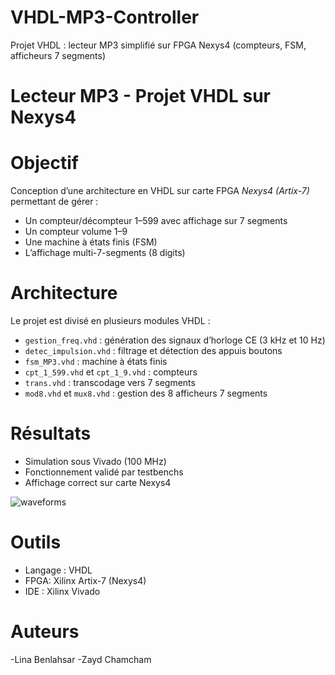 # VHDL-MP3-Controller
Projet VHDL : lecteur MP3 simplifié sur FPGA Nexys4 (compteurs, FSM, afficheurs 7 segments)
# Lecteur MP3 - Projet VHDL sur Nexys4

# Objectif
Conception d’une architecture en VHDL sur carte FPGA *Nexys4 (Artix-7)* permettant de gérer :
- Un compteur/décompteur 1–599 avec affichage sur 7 segments
- Un compteur volume 1–9
- Une machine à états finis (FSM) 
- L’affichage multi-7-segments (8 digits)

# Architecture
Le projet est divisé en plusieurs modules VHDL :
- `gestion_freq.vhd` : génération des signaux d’horloge CE (3 kHz et 10 Hz)
- `detec_impulsion.vhd` : filtrage et détection des appuis boutons
- `fsm_MP3.vhd` : machine à états finis
- `cpt_1_599.vhd` et `cpt_1_9.vhd` : compteurs
- `trans.vhd` : transcodage vers 7 segments
- `mod8.vhd` et `mux8.vhd` : gestion des 8 afficheurs 7 segments

# Résultats
- Simulation sous Vivado (100 MHz)
- Fonctionnement validé par testbenchs
- Affichage correct sur carte Nexys4

![waveforms](results/simulation_waveforms.png)

# Outils
- Langage : VHDL
- FPGA: Xilinx Artix-7 (Nexys4)
- IDE : Xilinx Vivado

# Auteurs
-Lina Benlahsar
-Zayd Chamcham
